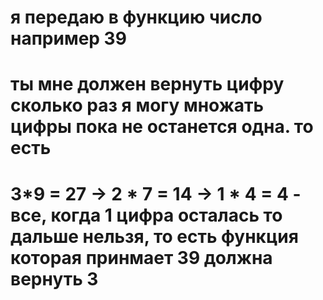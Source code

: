 # я передаю в функцию число например 39

# ты мне должен вернуть цифру сколько раз я могу множать цифры пока не останется одна. то есть

# 3*9 = 27 -> 2 * 7 = 14 -> 1 * 4 = 4 - все, когда 1 цифра осталась то дальше нельзя, то есть функция которая принмает 39 должна вернуть 3
